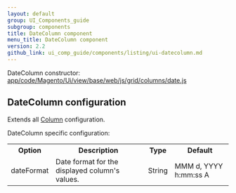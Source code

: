 ```yaml
---
layout: default
group: UI_Components_guide
subgroup: components
title: DateColumn component
menu_title: DateColumn component
version: 2.2
github_link: ui_comp_guide/components/listing/ui-datecolumn.md
---
```


DateColumn сonstructor: [app/code/Magento/Ui/view/base/web/js/grid/columns/date.js]({{site.mage2200url}}app/code/Magento/Ui/view/base/web/js/grid/columns/date.js)

## DateColumn configuration

Extends all [Column]({{page.baseurl}}ui_comp_guide/components/listing/ui-column.html) configuration.

DateColumn specific configuration:

<table>
  <tr>
    <th>Option</th>
    <th>Description</th>
    <th>Type</th>
    <th>Default</th>
  </tr>
  <tr>
    <td>dateFormat</td>
    <td>Date format for the displayed column's values.</td>
    <td>String</td>
    <td>MMM d, YYYY h:mm:ss A</td>
  </tr>
</table>